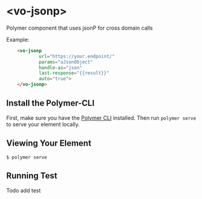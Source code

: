 # \<vo-jsonp\>

Polymer component that uses jsonP for cross domain calls

Example:

```html
    <vo-jsonp
            url="https://your.endpoint/"
            params="aJsonObject"
            handle-as="json"
            last-response="{{result}}"
            auto="true">
    </vo-jsonp>
```


## Install the Polymer-CLI

First, make sure you have the [Polymer CLI](https://www.npmjs.com/package/polymer-cli) installed. Then run `polymer serve` to serve your element locally.

## Viewing Your Element

```
$ polymer serve
```

## Running Test
Todo add test

